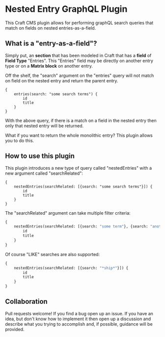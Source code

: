 # Nested Entry GraphQL Plugin

This Craft CMS plugin allows for performing graphQL search queries that match on fields on nested entries-as-a-field.

## What is a "entry-as-a-field"?

Simply put, an **section** that has been modeled in Craft that has a **field** of **Field Type** "Entries". This "Entries" field may be directly on another entry type or on a **Matrix block** on another entry.

Off the shelf, the "search" argument on the "entries" query will not match on field on the nested entry and return the parent entry.

```gql
{
    entries(search: "some search terms") {
        id
        title
    }
}
```

With the above query, if there is a match on a field in the nested entry then only that nested entry will be returned.

What if you want to return the whole monolithic entry? This plugin allows you to do this.

## How to use this plugin

This plugin introduces a new type of query called "nestedEntries" with a new argument called "searchRelated":

```gql
{
    nestedEntries(searchRelated: [{search: "some search terms"}]) {
        id
        title
    }
}
```

The "searchRelated" argument can take multiple filter criteria:

```graphql
{
    nestedEntries(searchRelated: [{search: "some term"}, {search: "another term"}]) {
        id
        title
    }
}
```

Of course "LIKE" searches are also supported:

```graphql
{
    nestedEntries(searchRelated: [{search: "*ship*"}]) {
        id
        title
    }
}
```

## Collaboration

Pull requests welcome! If you find a bug open up an issue. If you have an idea, but don't know how to implement it then open up a discussion and describe what you trying to accomplish and, if possible, guidance will be provided.